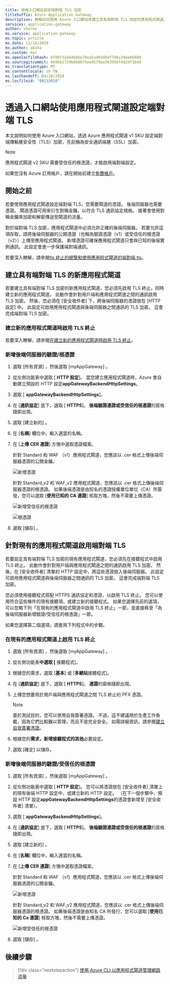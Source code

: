 ```yaml
---
title: 使用入口網站設定端對端 TLS 加密
titleSuffix: Azure Application Gateway
description: 瞭解如何使用 Azure 入口網站來建立具有端對端 TLS 加密的應用程式閘道。
services: application-gateway
author: vhorne
ms.service: application-gateway
ms.topic: article
ms.date: 11/14/2019
ms.author: absha
ms.custom: mvc
ms.openlocfilehash: 6f86f32e64bbbe79ea5a403d04f7d6c29ee6b980
ms.sourcegitcommit: 849bb1729b89d075eed579aa36395bf4d29f3bd9
ms.translationtype: MT
ms.contentlocale: zh-TW
ms.lasthandoff: 04/28/2020
ms.locfileid: "80133018"
---
```

# <a name="configure-end-to-end-tls-by-using-application-gateway-with-the-portal"></a>透過入口網站使用應用程式閘道設定端對端 TLS

本文說明如何使用 Azure 入口網站，透過 Azure 應用程式閘道 v1 SKU 設定端對端傳輸層安全性（TLS）加密，先前稱為安全通訊端層（SSL）加密。

> [!NOTE]
> 應用程式閘道 v2 SKU 需要受信任的根憑證，才能啟用端對端設定。

如果您沒有 Azure 訂用帳戶，請在開始前建立[免費帳戶](https://azure.microsoft.com/free/?WT.mc_id=A261C142F)。

## <a name="before-you-begin"></a>開始之前

若要使用應用程式閘道設定端對端 TLS，您需要閘道的憑證。 後端伺服器也需要憑證。 閘道憑證可用來衍生對稱金鑰，以符合 TLS 通訊協定規格。 接著會使用對稱金鑰來加密和解密傳送至閘道的流量。 

對於端對端 TLS 加密，應用程式閘道中必須允許正確的後端伺服器。 若要允許這項存取，請將後端伺服器的公開憑證（也稱為驗證憑證（v1）或受信任的根憑證（v2））上傳至應用程式閘道。 新增憑證可確保應用程式閘道只會與已知的後端實例通訊。 此設定會進一步保護端對端通訊。

若要深入瞭解，請參閱[tls 終止的總覽和使用應用程式閘道的端對端 tls](https://docs.microsoft.com/azure/application-gateway/ssl-overview)。

## <a name="create-a-new-application-gateway-with-end-to-end-tls"></a>建立具有端對端 TLS 的新應用程式閘道

若要建立具有端對端 TLS 加密的新應用程式閘道，您必須先啟用 TLS 終止，同時建立新的應用程式閘道。 此動作會針對用戶端和應用程式閘道之間的通訊啟用 TLS 加密。 然後，您必須在 [安全收件者] 下，將後端伺服器的憑證放在 [HTTP 設定] 中。 此設定可啟用應用程式閘道與後端伺服器之間通訊的 TLS 加密。 這會完成端對端 TLS 加密。

### <a name="enable-tls-termination-while-creating-a-new-application-gateway"></a>建立新的應用程式閘道時啟用 TLS 終止

若要深入瞭解，請參閱[在建立新的應用程式閘道時啟用 TLS 終止](https://docs.microsoft.com/azure/application-gateway/create-ssl-portal)。

### <a name="add-authenticationroot-certificates-of-back-end-servers"></a>新增後端伺服器的驗證/根憑證

1. 選取 [所有資源]  ，然後選取 [myAppGateway]  。

2. 從左側功能表中選取 [ **HTTP 設定**]。 當您建立應用程式閘道時，Azure 會自動建立預設的 HTTP 設定**appGatewayBackendHttpSettings**。 

3. 選取 [ **appGatewayBackendHttpSettings**]。

4. 在 [**通訊協定**] 底下，選取 [ **HTTPS**]。 **後端驗證憑證或受信任的根憑證**的窗格隨即出現。

5. 選取 [建立新的]  。

6. 在 [**名稱**] 欄位中，輸入適當的名稱。

7. 在 [**上傳 CER 憑證**] 方塊中選取憑證檔案。

   針對 Standard 和 WAF （v1）應用程式閘道，您應該以 .cer 格式上傳後端伺服器憑證的公開金鑰。

   ![新增憑證](./media/end-to-end-ssl-portal/addcert.png)

   針對 Standard_v2 和 WAF_v2 應用程式閘道，您應該以 .cer 格式上傳後端伺服器憑證的根憑證。 如果後端憑證是由知名的憑證授權單位單位（CA）所簽發，您可以選取 [**使用已知的 CA 憑證**] 核取方塊，然後不需要上傳憑證。

   ![新增受信任的根憑證](./media/end-to-end-ssl-portal/trustedrootcert-portal.png)

   ![根憑證](./media/end-to-end-ssl-portal/trustedrootcert.png)

8. 選取 [儲存]  。

## <a name="enable-end-to-end-tls-for-an-existing-application-gateway"></a>針對現有的應用程式閘道啟用端對端 TLS

若要設定具有端對端 TLS 加密的現有應用程式閘道，您必須先在接聽程式中啟用 TLS 終止。 此動作會針對用戶端與應用程式閘道之間的通訊啟用 TLS 加密。 然後，在 [安全收件者] 清單的 HTTP 設定中，將這些憑證放入後端伺服器。 此設定可啟用應用程式閘道與後端伺服器之間通訊的 TLS 加密。 這會完成端對端 TLS 加密。

您必須使用接聽程式搭配 HTTPS 通訊協定和憑證，以啟用 TLS 終止。 您可以使用符合這些條件的現有接聽項，或建立新的接聽程式。 如果您選擇先前的選項，可以忽略下列「在現有的應用程式閘道中啟用 TLS 終止」一節，並直接移至「為後端伺服器新增驗證/受信任的根憑證」一節。

如果您選擇第二個選項，請套用下列程式中的步驟。
### <a name="enable-tls-termination-in-an-existing-application-gateway"></a>在現有的應用程式閘道上啟用 TLS 終止

1. 選取 [所有資源]  ，然後選取 [myAppGateway]  。

2. 從左側功能表**中選取 [** 接聽程式]。

3. 根據您的需求，選取 [**基本**] 或 [**多網站**接聽程式]。

4. 在 [**通訊協定**] 底下，選取 [ **HTTPS**]。 **憑證**的窗格隨即出現。

5. 上傳您想要用於用戶端與應用程式閘道之間 TLS 終止的 PFX 憑證。

   > [!NOTE]
   > 基於測試目的，您可以使用自我簽署憑證。 不過，這不建議用於生產工作負載，因為它們比較難以管理，而且不是完全安全。 如需詳細資訊，請參閱[建立自我簽署憑證](https://docs.microsoft.com/azure/application-gateway/create-ssl-portal#create-a-self-signed-certificate)。

6. 根據您的**需求，新增接聽程式的其他**必要設定。

7. 選取 [確定]  以儲存。

### <a name="add-authenticationtrusted-root-certificates-of-back-end-servers"></a>新增後端伺服器的驗證/受信任的根憑證

1. 選取 [所有資源]  ，然後選取 [myAppGateway]  。

2. 從左側功能表中選取 [ **HTTP 設定**]。 您可以將憑證放在 [安全收件者] 清單上的現有後端 HTTP 設定中，或建立新的 HTTP 設定。 （在下一個步驟中，預設 HTTP 設定**appGatewayBackendHttpSettings**的憑證會新增至 [安全收件者] 清單）。

3. 選取 [ **appGatewayBackendHttpSettings**]。

4. 在 [**通訊協定**] 底下，選取 [ **HTTPS**]。 **後端驗證憑證或受信任的根憑證**的窗格隨即出現。 

5. 選取 [建立新的]  。

6. 在 [**名稱**] 欄位中，輸入適當的名稱。

7. 在 [**上傳 CER 憑證**] 方塊中選取憑證檔案。

   針對 Standard 和 WAF （v1）應用程式閘道，您應該以 .cer 格式上傳後端伺服器憑證的公開金鑰。

   ![新增憑證](./media/end-to-end-ssl-portal/addcert.png)

   針對 Standard_v2 和 WAF_v2 應用程式閘道，您應該以 .cer 格式上傳後端伺服器憑證的根憑證。 如果後端憑證是由知名 CA 所發行，您可以選取 [**使用已知的 Ca 憑證**] 核取方塊，然後不需要上傳憑證。

   ![新增受信任的根憑證](./media/end-to-end-ssl-portal/trustedrootcert-portal.png)

8. 選取 [儲存]  。

## <a name="next-steps"></a>後續步驟

> [!div class="nextstepaction"]
> [使用 Azure CLI 以應用程式閘道管理網路流量](./tutorial-manage-web-traffic-cli.md)
